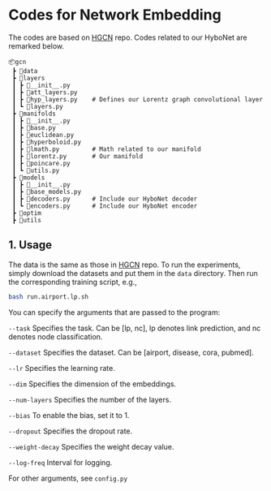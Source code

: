 # Codes for Network Embedding
The codes are based on [HGCN](https://github.com/HazyResearch/hgcn) repo. Codes related to our HyboNet are remarked below.

```
📦gcn
 ┣ 📂data
 ┣ 📂layers
 ┃ ┣ 📜__init__.py
 ┃ ┣ 📜att_layers.py
 ┃ ┣ 📜hyp_layers.py    # Defines our Lorentz graph convolutional layer
 ┃ ┗ 📜layers.py
 ┣ 📂manifolds
 ┃ ┣ 📜__init__.py
 ┃ ┣ 📜base.py
 ┃ ┣ 📜euclidean.py
 ┃ ┣ 📜hyperboloid.py
 ┃ ┣ 📜lmath.py         # Math related to our manifold
 ┃ ┣ 📜lorentz.py       # Our manifold
 ┃ ┣ 📜poincare.py
 ┃ ┗ 📜utils.py
 ┣ 📂models
 ┃ ┣ 📜__init__.py
 ┃ ┣ 📜base_models.py
 ┃ ┣ 📜decoders.py      # Include our HyboNet decoder
 ┃ ┗ 📜encoders.py      # Include our HyboNet encoder
 ┣ 📂optim
 ┣ 📂utils
 ```

## 1. Usage
 The data is the same as those in [HGCN](https://github.com/HazyResearch/hgcn) repo. To run the experiments, simply download the datasets and put them in the `data` directory. Then run the corresponding training script, e.g.,
 ```bash
bash run.airport.lp.sh
 ```

 You can specify the arguments that are passed to the program:

`--task` Specifies the task. Can be [lp, nc], lp denotes link prediction, and nc denotes node classification.

`--dataset` Specifies the dataset. Can be [airport, disease, cora, pubmed].

`--lr` Specifies the learning rate.

`--dim` Specifies the dimension of the embeddings.

`--num-layers` Specifies the number of the layers.

`--bias` To enable the bias, set it to 1.

`--dropout` Specifies the dropout rate.

`--weight-decay` Specifies the weight decay value.

`--log-freq` Interval for logging.

For other arguments, see `config.py`